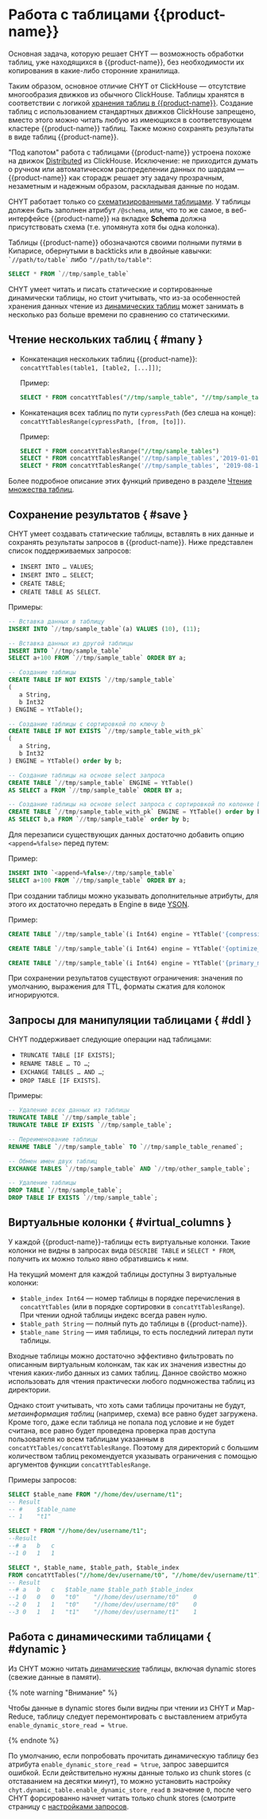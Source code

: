 # Работа с таблицами {{product-name}}

Основная задача, которую решает CHYT — возможность обработки таблиц, уже находящихся в {{product-name}}, без необходимости их копирования в какие-либо сторонние хранилища.

Таким образом, основное отличие CHYT от ClickHouse — отсутствие многообразия движков из обычного ClickHouse. Таблицы хранятся в соответствии с логикой [хранения таблиц в {{product-name}}](../../../../user-guide/storage/static-tables.md). Создание таблиц с использованием стандартных движков ClickHouse запрещено, вместо этого можно читать любую из имеющихся в соответствующем кластере {{product-name}} таблиц. Также можно сохранять результаты в виде таблиц {{product-name}}.

"Под капотом" работа с таблицами {{product-name}} устроена похоже на движок [Distributed](https://clickhouse.com/docs/ru/engines/table-engines/special/distributed) из ClickHouse. Исключение: не приходится думать о ручном или автоматическом распределении данных по шардам — {{product-name}} как сторадж решает эту задачу прозрачным, незаметным и надежным образом, раскладывая данные по нодам.

CHYT работает только со [схематизированными таблицами](../../../../user-guide/storage/static-schema.md). У таблицы должен быть заполнен атрибут `/@schema`, или, что то же самое, в веб-интерфейсе {{product-name}} на вкладке **Schema** должна присутствовать схема (т.е. упомянута хотя бы одна колонка).

Таблицы {{product-name}} обозначаются своими полными путями в Кипарисе, обернутыми в backticks или в двойные кавычки: `` `//path/to/table` `` либо `"//path/to/table"`:

```sql
SELECT * FROM `//tmp/sample_table`
```

CHYT умеет читать и писать статические и сортированные динамически таблицы, но стоит учитывать, что из-за особенностей хранения данных чтение из [динамических таблиц](../../../../user-guide/dynamic-tables/overview.md) может занимать в несколько раз больше времени по сравнению со статическими.

## Чтение нескольких таблиц { #many }

- Конкатенация нескольких таблиц {{product-name}}: `concatYtTables(table1, [table2, [...]])`;

  Пример:
  ```sql
  SELECT * FROM concatYtTables("//tmp/sample_table", "//tmp/sample_table2")
  ```

- Конкатенация всех таблиц по пути `cypressPath` (без слеша на конце): `concatYtTablesRange(cypressPath, [from, [to]])`.

  Пример:
  ```sql
  SELECT * FROM concatYtTablesRange("//tmp/sample_tables")
  SELECT * FROM concatYtTablesRange('//tmp/sample_tables','2019-01-01')
  SELECT * FROM concatYtTablesRange('//tmp/sample_tables', '2019-08-13T11:00:00')
  ```

Более подробное описание этих функций приведено в разделе [Чтение множества таблиц](../../../../user-guide/data-processing/chyt/reference/functions.md#multiple_tables_read).

## Сохранение результатов { #save }

CHYT умеет создавать статические таблицы, вставлять в них данные и сохранять результаты запросов в {{product-name}}. Ниже представлен список поддерживаемых запросов:

* `INSERT INTO … VALUES`;
* `INSERT INTO … SELECT`;
* `CREATE TABLE`;
* `CREATE TABLE AS SELECT`.

Примеры:

```sql
-- Вставка данных в таблицу
INSERT INTO `//tmp/sample_table`(a) VALUES (10), (11);
```

```sql
-- Вставка данных из другой таблицы
INSERT INTO `//tmp/sample_table`
SELECT a+100 FROM `//tmp/sample_table` ORDER BY a;
```

```sql
-- Создание таблицы
CREATE TABLE IF NOT EXISTS `//tmp/sample_table`
(
   a String,
   b Int32
) ENGINE = YtTable();
```

```sql
-- Создание таблицы с сортировкой по ключу b
CREATE TABLE IF NOT EXISTS `//tmp/sample_table_with_pk`
(
   a String,
   b Int32
) ENGINE = YtTable() order by b;
```

```sql
-- Создание таблицы на основе select запроса
CREATE TABLE `//tmp/sample_table` ENGINE = YtTable()
AS SELECT a FROM `//tmp/sample_table` ORDER BY a;
```

```sql
-- Создание таблицы на основе select запроса с сортировкой по колонке b
CREATE TABLE `//tmp/sample_table_with_pk` ENGINE = YtTable() order by b
AS SELECT b,a FROM `//tmp/sample_table` order by b;
```

Для перезаписи существующих данных достаточно добавить опцию `<append=%false>` перед путем:

Пример:

```sql
INSERT INTO `<append=%false>//tmp/sample_table`
SELECT a+100 FROM `//tmp/sample_table` ORDER BY a;
```

При создании таблицы можно указывать дополнительные атрибуты, для этого их достаточно передать в Engine в виде [YSON](../../../../user-guide/storage/data-types.md#yson).

Пример:

``` sql
CREATE TABLE `//tmp/sample_table`(i Int64) engine = YtTable('{compression_codec=snappy}');

CREATE TABLE `//tmp/sample_table`(i Int64) engine = YtTable('{optimize_for=lookup}');

CREATE TABLE `//tmp/sample_table`(i Int64) engine = YtTable('{primary_medium=ssd_blobs}');
```

При сохранении результатов существуют ограничения: значения по умолчанию, выражения для TTL, форматы сжатия для колонок игнорируются.

## Запросы для манипуляции таблицами { #ddl }

CHYT поддерживает следующие операции над таблицами:

* `TRUNCATE TABLE [IF EXISTS]`;
* `RENAME TABLE … TO …`;
* `EXCHANGE TABLES … AND …`;
* `DROP TABLE [IF EXISTS]`.

Примеры:

```sql
-- Удаление всех данных из таблицы
TRUNCATE TABLE `//tmp/sample_table`;
TRUNCATE TABLE IF EXISTS `//tmp/sample_table`;

-- Переименование таблицы
RENAME TABLE `//tmp/sample_table` TO `//tmp/sample_table_renamed`;

-- Обмен имен двух таблиц
EXCHANGE TABLES `//tmp/sample_table` AND `//tmp/other_sample_table`;

-- Удаление таблицы
DROP TABLE `//tmp/sample_table`;
DROP TABLE IF EXISTS `//tmp/sample_table`;
```

## Виртуальные колонки { #virtual_columns }

У каждой {{product-name}}-таблицы есть виртуальные колонки. Такие колонки не видны в запросах вида `DESCRIBE TABLE` и `SELECT * FROM`, получить их можно только явно обратившись к ним.

На текущий момент для каждой таблицы доступны 3 виртуальные колонки:
- `$table_index Int64` — номер таблицы в порядке перечисления в `concatYtTables` (или в порядке сортировки в `concatYtTablesRange`). При чтении одной таблицы индекс всегда равен нулю.
- `$table_path String` — полный путь до таблицы в {{product-name}}.
- `$table_name String` — имя таблицы, то есть последний литерал пути таблицы.

Входные таблицы можно достаточно эффективно фильтровать по описанным виртуальным колонкам, так как их значения известны до чтения каких-либо данных из самих таблиц. Данное свойство можно использовать для чтения практически любого подмножества таблиц из директории.

Однако стоит учитывать, что хоть сами таблицы прочитаны не будут, *метаинформация таблиц* (например, схема) все равно будет загружена. Кроме того, даже если таблица не попала под условие и не будет считана, все равно будет проведена проверка прав доступа пользователя ко всем таблицам указанным в `concatYtTables/concatYtTablesRange`. Поэтому для директорий с большим количеством таблиц рекомендуется указывать ограничения с помощью аргументов функции `concatYtTablesRange`.

Примеры запросов:

```sql
SELECT $table_name FROM "//home/dev/username/t1";
-- Result
-- #	$table_name
-- 1	"t1"
```

```sql
SELECT * FROM "//home/dev/username/t1";
--Result
--#	a	b	c
--1	0	1	1
```

```sql
SELECT *, $table_name, $table_path, $table_index
FROM concatYtTables("//home/dev/username/t0", "//home/dev/username/t1");
-- Result
--#	a	b	c	$table_name	$table_path	$table_index
--1	0	0	0	"t0"	"//home/dev/username/t0"	0
--2	0	1	1	"t0"	"//home/dev/username/t0"	0
--3	0	1	1	"t1"	"//home/dev/username/t1"	1
```

## Работа с динамическими таблицами { #dynamic }

Из CHYT можно читать [динамические](../../../../user-guide/dynamic-tables/overview.md) таблицы, включая dynamic stores (свежие данные в памяти).

{% note warning "Внимание" %}

Чтобы данные в dynamic stores были видны при чтении из CHYT и Map-Reduce, таблицу следует перемонтировать с выставлением атрибута `enable_dynamic_store_read = %true`.

{% endnote %}

По умолчанию, если попробовать прочитать динамическую таблицу без атрибута `enable_dynamic_store_read = %true`, запрос завершится ошибкой. Если действительно нужны данные только из chunk stores (с отставанием на десятки минут), то можно установить настройку `chyt.dynamic_table.enable_dynamic_store_read` в значение `0`, после чего CHYT форсированно начнет читать только chunk stores (смотрите страницу с [настройками запросов](../../../../user-guide/data-processing/chyt/reference/settings.md).
